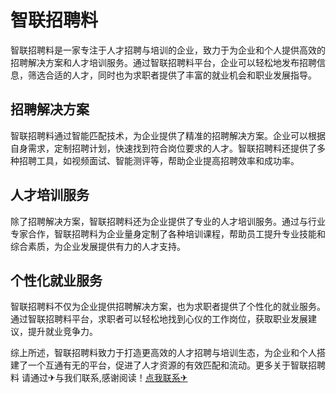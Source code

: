 # 智联招聘料

智联招聘料是一家专注于人才招聘与培训的企业，致力于为企业和个人提供高效的招聘解决方案和人才培训服务。通过智联招聘料平台，企业可以轻松地发布招聘信息，筛选合适的人才，同时也为求职者提供了丰富的就业机会和职业发展指导。

## 招聘解决方案

智联招聘料通过智能匹配技术，为企业提供了精准的招聘解决方案。企业可以根据自身需求，定制招聘计划，快速找到符合岗位要求的人才。智联招聘料还提供了多种招聘工具，如视频面试、智能测评等，帮助企业提高招聘效率和成功率。

## 人才培训服务

除了招聘解决方案，智联招聘料还为企业提供了专业的人才培训服务。通过与行业专家合作，智联招聘料为企业量身定制了各种培训课程，帮助员工提升专业技能和综合素质，为企业发展提供有力的人才支持。

## 个性化就业服务

智联招聘料不仅为企业提供招聘解决方案，也为求职者提供了个性化的就业服务。通过智联招聘料平台，求职者可以轻松地找到心仪的工作岗位，获取职业发展建议，提升就业竞争力。

综上所述，智联招聘料致力于打造更高效的人才招聘与培训生态，为企业和个人搭建了一个互通有无的平台，促进了人才资源的有效匹配和流动。更多关于智联招聘料 请通过✈与我们联系,感谢阅读！[点我联系✈](https://in.k02.cc)